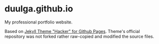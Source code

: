 # duulga.github.io
My professional portfolio website.

Based on [Jekyll Theme "Hacker" for Github Pages](https://github.com/pages-themes/hacker/tree/master). Theme's official repository was not forked rather raw-copied and modified the source files.

